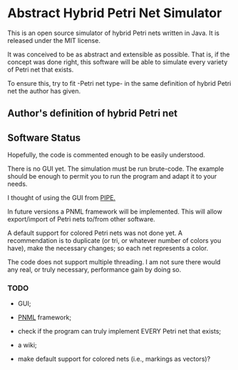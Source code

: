 # Abstract Hybrid Petri Net Simulator
This is an open source simulator of hybrid Petri nets written in Java. It is released under the MIT license.

It was conceived to be as abstract and extensible as possible. That is, if the concept was done right, this software will be able to simulate every variety of Petri net that exists.

To ensure this, try to fit -Petri net type- in the same definition of hybrid Petri net the author has given.

## Author's definition of hybrid Petri net

## Software Status
Hopefully, the code is commented enough to be easily understood.

There is no GUI yet. The simulation must be run brute-code. The example should be enough to permit you to run the program and adapt it to your needs.

I thought of using the GUI from [PIPE.](https://github.com/sarahtattersall/PIPE#pipe-5-)

In future versions a PNML framework will be implemented. This will allow export/import of Petri nets to/from other software.

A default support for colored Petri nets was not done yet. A recommendation is to duplicate (or tri, or whatever number of colors you have), make the necessary changes; so each net represents a color.

The code does not support multiple threading. I am not sure there would any real, or truly necessary, performance gain by doing so.

### TODO
- GUI;

- [PNML](http://pnml.lip6.fr) framework;

- check if the program can truly implement EVERY Petri net that exists;

- a wiki;

- make default support for colored nets (i.e., markings as vectors)?